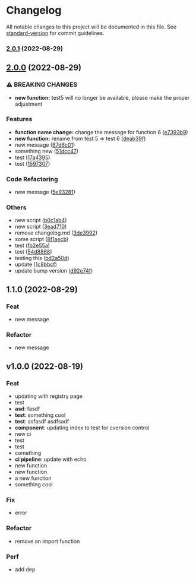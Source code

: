 # Changelog

All notable changes to this project will be documented in this file. See [standard-version](https://github.com/conventional-changelog/standard-version) for commit guidelines.

### [2.0.1](https://github.com/chan-awesome-org/some-publish-code/compare/v2.0.0...v2.0.1) (2022-08-29)

## [2.0.0](https://github.com/chan-awesome-org/some-publish-code/compare/v1.0.0...v2.0.0) (2022-08-29)


### ⚠ BREAKING CHANGES

* **new function:** test5 will no longer be available, please make the proper adjustment

### Features

* **function name change:** change the message for function 6 ([e7393b9](https://github.com/chan-awesome-org/some-publish-code/commit/e7393b92e019d7fb19c0b9a6e310cc9f3f2fe917))
* **new function:** rename from test 5 => test 6 ([deab39f](https://github.com/chan-awesome-org/some-publish-code/commit/deab39fdbe1e4f8ca82249551349316272857e9f))
* new message ([67d6c01](https://github.com/chan-awesome-org/some-publish-code/commit/67d6c01a8df45f20b77c41f81f03fca5780743d3))
* something new ([51dcc47](https://github.com/chan-awesome-org/some-publish-code/commit/51dcc4710f006f25ed5f4890888412fc2ccff355))
* test ([17a4395](https://github.com/chan-awesome-org/some-publish-code/commit/17a4395b882f96813d401ad353c5640487758908))
* test ([1597307](https://github.com/chan-awesome-org/some-publish-code/commit/15973076efbc05aa28d3734690285860408e6144))


### Code Refactoring

* new message ([5e93281](https://github.com/chan-awesome-org/some-publish-code/commit/5e93281cdfcc6be9ca240195ff18b2ed70c5158d))


### Others

* new script ([b0c1ab4](https://github.com/chan-awesome-org/some-publish-code/commit/b0c1ab46209be2b0b5007e7d03251d106736ff84))
* new script ([3ead710](https://github.com/chan-awesome-org/some-publish-code/commit/3ead7107896dd3f1190c7ec9fb5be3ded25e5dbb))
* remove changelog.md ([3de3992](https://github.com/chan-awesome-org/some-publish-code/commit/3de399288cac85e91f13f955f68566f4ef9e0463))
* some script ([8f1aecb](https://github.com/chan-awesome-org/some-publish-code/commit/8f1aecb1851c78b0ec7b05662f2337be240c1d5a))
* test ([fb2e55a](https://github.com/chan-awesome-org/some-publish-code/commit/fb2e55a02f7bb9fdd2c92f9c1a25e48f533bd79c))
* test ([54d8868](https://github.com/chan-awesome-org/some-publish-code/commit/54d88684b46e348b1ad3c9851653d12cf9a738b7))
* testing this ([bd2a50d](https://github.com/chan-awesome-org/some-publish-code/commit/bd2a50dbd49953ce7731e8f53685a4d5935ddf2a))
* update ([1c8bbcf](https://github.com/chan-awesome-org/some-publish-code/commit/1c8bbcfdd326d0ab4f4e614bdeb873498c9573d5))
* update bump version ([d92e74f](https://github.com/chan-awesome-org/some-publish-code/commit/d92e74fc2f4dcb0b123c4c04fe12c80606471dbb))

## 1.1.0 (2022-08-29)

### Feat

- new message

### Refactor

- new message

## v1.0.0 (2022-08-19)

### Feat

- updating with registry page
- test
- **asd**: fasdf
- **test**: something cool
- **test**: asfasdf asdfsadf
- **component**: updating index to test for cversion control
- new ci
- test
- test
- comething
- **ci pipeline**: update with echo
- new function
- new function
- a new function
- something cool

### Fix

- error

### Refactor

- remove an import function

### Perf

- add dep
